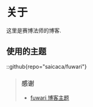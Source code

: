 # 关于

这里是赛博法师的博客.

## 使用的主题

::github{repo="saicaca/fuwari"}

> ### 感谢
> - [fuwari 博客主题](https://github.com/saicaca/fuwari)
> 